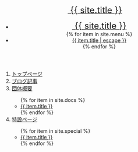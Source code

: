 <div id="wrap">
<header class="header" role="banner" aria-label="Header">
<a href="javascript:void(0);" onclick="hamburgerMenu();" class="logo" role="link" aria-label="Hamburger menu button">
    <font size="5">&nbsp;{{ site.title }}</font>
</a>
    <nav class="navigation" role="navigation" aria-label="Navigation">
        <ul role="menu" aria-hidden="true" aria-label="Navigation menu">
            <li role="menuitem" aria-label="Navigation menu item">
                <a href="{{ '/' | relative_url }}" class="logo" role="menuitem" aria-label="Home">
                    <font size="5">&nbsp;{{ site.title }}</font>
                </a>
            </li>
            {% for item in site.menu %}
            <li role="menuitem"><a href="{{ item.url | relative_url }}" role="menuitem" aria-label="{{ item.title | escape }}">{{ item.title | escape }}</a></li>
            {% endfor %}
        </ul>
    </nav>
</header>
<nav id="hamburger-menu" role="navigation" aria-label="Hamburger menu">
    <div class="doc-nav" role="navigation" aria-label="Site navigation">
        <ol role="menu" aria-hidden="true" aria-label="Navigation menu">
        <li role="presentation" aria-label="Category name"><a href="{{ '/' | relative_url }}" class="doc-link" role="link" aria-label="Home">トップページ</a></li>
        <li role="presentation" aria-label="Category name"><a href="{{ '/blog/' | relative_url }}" class="doc-link" role="link" aria-label="Blog">ブログ記事</a></li>
        <li role="presentation" aria-label="Category name"><a href="{{ '/docs/' | relative_url }}" class="doc-link" role="link" aria-label="Docs">団体概要</a></li>
        <ul role="menu" aria-hidden="true" aria-label="Navigation menu">
        {% for item in site.docs %}
        <li role="menuitem" aria-label="Navigation menu item"><a href="{{ item.url | relative_url }}" class="doc-link" role="link" aria-label="{{ item.title }}">{{ item.title }}</a></li>
        {% endfor %}
        </ul>
        <li role="presentation" aria-label="Category name"><a href="{{ '/special/' | relative_url }}" class="doc-link" role="link" aria-label="Special">特設ページ</a></li>
        <ul role="menu" aria-hidden="true" aria-label="Navigation menu">
        {% for item in site.special %}
        <li role="menuitem" aria-label="Navigation menu item"><a href="{{ item.url | relative_url }}" class="doc-link" role="link" aria-label="{{ item.title }}">{{ item.title }}</a></li>
        {% endfor %}
        </ul>
        </ol>
    </div>
</nav>
